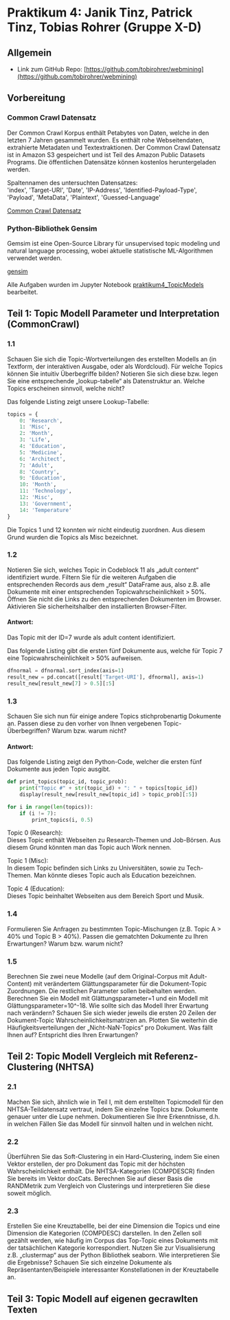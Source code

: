 # Praktikum 4: Janik Tinz, Patrick Tinz, Tobias Rohrer (Gruppe X-D)

## Allgemein
* Link zum GitHub Repo: [https://github.com/tobirohrer/webmining](https://github.com/tobirohrer/webmining)

## Vorbereitung
### Common Crawl Datensatz
Der Common Crawl Korpus enthält Petabytes von Daten, welche in den letzten 7 Jahren gesammelt wurden. Es enthält rohe Webseitendaten, extrahierte Metadaten und Textextraktionen. Der Common Crawl Datensatz ist in Amazon S3 gespeichert und ist Teil des Amazon Public Datasets Programs. Die öffentlichen Datensätze können kostenlos heruntergeladen werden.    

Spaltennamen des untersuchten Datensatzes:    
'index', 'Target-URI', 'Date', 'IP-Address', 'Identified-Payload-Type', 'Payload', 'MetaData', 'Plaintext', 'Guessed-Language'

[Common Crawl Datensatz](https://github.com/tobirohrer/webmining)

### Python-Bibliothek Gensim
Gemsim ist eine Open-Source Library für unsupervised topic modeling und natural language processing, wobei aktuelle statistische ML-Algorithmen verwendet werden. 

[gensim](https://radimrehurek.com/gensim/auto_examples/index.html)

Alle Aufgaben wurden im Jupyter Notebook [praktikum4_TopicModels](https://github.com/tobirohrer/webmining/blob/master/praktikum4/praktikum4_TopicModels.ipynb) bearbeitet. 
## Teil 1: Topic Modell Parameter und Interpretation (CommonCrawl)

### 1.1    
Schauen Sie sich die Topic-Wortverteilungen des erstellten Modells an (in Textform, der interaktiven Ausgabe, oder als Wordcloud). Für welche Topics können Sie intuitiv Überbegriffe bilden? Notieren Sie sich diese bzw. legen Sie eine entsprechende „lookup-tabelle“ als Datenstruktur an. Welche Topics erscheinen sinnvoll, welche nicht?

Das folgende Listing zeigt unsere Lookup-Tabelle:
```python
topics = {
    0: 'Research', 
    1: 'Misc',
    2: 'Month',
    3: 'Life',
    4: 'Education', 
    5: 'Medicine',
    6: 'Architect', 
    7: 'Adult', 
    8: 'Country', 
    9: 'Education', 
    10: 'Month', 
    11: 'Technology',
    12: 'Misc',
    13: 'Government',
    14: 'Temperature'
}
```
Die Topics 1 und 12 konnten wir nicht eindeutig zuordnen. Aus diesem Grund wurden die Topics als Misc bezeichnet. 

### 1.2 
Notieren Sie sich, welches Topic in Codeblock 11 als „adult content“ identifiziert wurde. Filtern Sie für die weiteren Aufgaben die entsprechenden Records aus dem „result“ DataFrame aus, also z.B. alle Dokumente mit einer entsprechenden Topicwahrscheinlichkeit > 50%. Öffnen Sie nicht die Links zu den entsprechenden Dokumenten im Browser. Aktivieren Sie sicherheitshalber den installierten Browser-Filter.

#### Antwort:
Das Topic mit der ID=7 wurde als adult content identifiziert. 

Das folgende Listing gibt die ersten fünf Dokumente aus, welche für Topic 7 eine Topicwahrscheinlichkeit > 50% aufweisen.    
```python
dfnormal = dfnormal.sort_index(axis=1)
result_new = pd.concat([result['Target-URI'], dfnormal], axis=1)
result_new[result_new[7] > 0.5][:5]
```

### 1.3 
Schauen Sie sich nun für einige andere Topics stichprobenartig Dokumente an. Passen diese zu den vorher von Ihnen vergebenen Topic-Überbegriffen? Warum bzw. warum nicht?

#### Antwort:
Das folgende Listing zeigt den Python-Code, welcher die ersten fünf Dokumente aus jeden Topic ausgibt. 
```python
def print_topics(topic_id, topic_prob):
    print("Topic #" + str(topic_id) + ": " + topics[topic_id])
    display(result_new[result_new[topic_id] > topic_prob][:5])
```
```python
for i in range(len(topics)):
    if (i != 7):
        print_topics(i, 0.5)
```
Topic 0 (Research):   
Dieses Topic enthält Webseiten zu Research-Themen und Job-Börsen. Aus diesem Grund könnten man das Topic auch Work nennen. 

Topic 1 (Misc):   
In diesem Topic befinden sich Links zu Universitäten, sowie zu Tech-Themen. Man könnte dieses Topic auch als Education bezeichnen.

Topic 4 (Education):   
Dieses Topic beinhaltet Webseiten aus dem Bereich Sport und Musik. 

### 1.4
Formulieren Sie Anfragen zu bestimmten Topic-Mischungen (z.B. Topic A > 40% und Topic B > 40%). Passen die gematchten Dokumente zu Ihren Erwartungen? Warum bzw. warum nicht?



### 1.5 
Berechnen Sie zwei neue Modelle (auf dem Original-Corpus mit Adult-Content) mit verändertem Glättungsparameter für die Dokument-Topic Zuordnungen. Die restlichen Parameter sollen beibehalten werden. Berechnen Sie ein Modell mit Glättungsparameter=1 und ein Modell mit Glättungsparameter=10^-18. Wie sollte sich das Modell Ihrer Erwartung nach verändern? Schauen Sie sich wieder jeweils die ersten 20 Zeilen der Dokument-Topic Wahrscheinlichkeitsmatrizen an. Plotten Sie weiterhin die Häufigkeitsverteilungen der „Nicht-NaN-Topics“ pro Dokument. Was fällt Ihnen auf? Entspricht dies Ihren Erwartungen?



## Teil 2: Topic Modell Vergleich mit Referenz-Clustering (NHTSA)

### 2.1    
Machen Sie sich, ähnlich wie in Teil I, mit dem erstellten Topicmodell für den NHTSA-Teildatensatz vertraut, indem Sie einzelne Topics bzw. Dokumente genauer unter die Lupe nehmen. Dokumentieren Sie Ihre Erkenntnisse, d.h. in welchen Fällen Sie das Modell für sinnvoll halten und in welchen nicht.



### 2.2 
Überführen Sie das Soft-Clustering in ein Hard-Clustering, indem Sie einen Vektor erstellen, der pro Dokument das Topic mit der höchsten Wahrscheinlichkeit enthält. Die NHTSA-Kategorien (COMPDESCR) finden Sie bereits im Vektor docCats. Berechnen Sie auf dieser Basis die RANDMetrik zum Vergleich von Clusterings und interpretieren Sie diese soweit möglich.



### 2.3 
Erstellen Sie eine Kreuztabellle, bei der eine Dimension die Topics und eine Dimension die Kategorien (COMPDESC) darstellen. In den Zellen soll gezählt werden, wie häufig im Corpus das Top-Topic eines Dokuments mit der tatsächlichen Kategorie korrespondiert. Nutzen Sie zur Visualisierung z.B. „clustermap“ aus der Python Bibliothek seaborn. Wie interpretieren Sie die Ergebnisse? Schauen Sie sich einzelne Dokumente als Repräsentanten/Beispiele interessanter Konstellationen in der Kreuztabelle an.



## Teil 3: Topic Modell auf eigenen gecrawlten Texten
 
